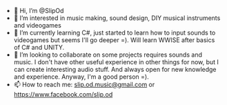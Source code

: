 - 👋 Hi, I’m @SlipOd
- 👀 I’m interested in music making, sound design, DIY musical instruments and videogames
- 🌱 I’m currently learning C#, just started to learn how to input sounds to videogames but seems I'll go deeper =). Will learn WWISE after basics of C# and UNITY.
- 💞️ I’m looking to collaborate on some projects requires sounds and music. I don't have other useful experience in other things for now, but I can create interesting audio stuff. And always open for new knowledge and experience. Anyway, I'm a good person =). 
- 📫 How to reach me: slip.od.music@gmail.com or https://www.facebook.com/slip.od

<!---
SlipOd/SlipOd is a ✨ special ✨ repository because its `README.md` (this file) appears on your GitHub profile.
You can click the Preview link to take a look at your changes.
--->

